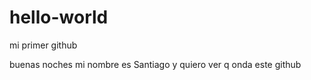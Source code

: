 # hello-world
mi primer github

buenas noches mi nombre es Santiago y quiero ver q onda este github
